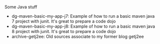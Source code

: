 Some Java stuff

- dg-maven-basic-my-app-j7: Example of how to run a basic maven java 7 project with junit. It's great to prepare a code dojo
- dg-maven-basic-my-app-j8: Example of how to run a basic maven java 8 project with junit. It's great to prepare a code dojo
- archive-getj2ee: Old sources associate to my former blog getj2ee